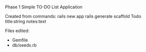 Phase 1
Simple TO-DO List Application

Created from commands:
rails new app
rails generate scaffold Todo title:string notes:text

Files edited:
+ Gemfile
+ db/seeds.rb
